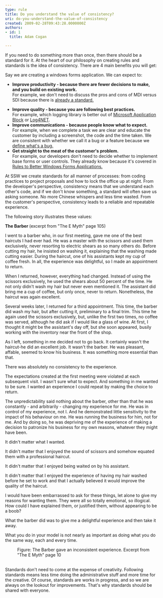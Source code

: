 ```yaml
---
type: rule
title: Do you understand the value of consistency?
uri: do-you-understand-the-value-of-consistency
created: 2009-02-28T09:43:28.0000000Z
authors:
- id: 1
  title: Adam Cogan

---
```




<span class='intro'> <p class="ssw15-rteElement-P">​If you need to do something more than once, then there should be a standard for it. At the heart of our philosophy on creating rules and standards is the idea of consistency. There are 4 main benefits you will get&#58; <br></p> </span>

<img src="/PublishingImages/consitency.png" alt="" style="float&#58;right;margin-left&#58;10px;" />Say we are creating a windows forms application. We can expect to&#58;<ul><li><b> Improve productivity - because there are fewer decisions to make, and you build on existing work.</b> <br>For example, we don't need to discuss the pros and cons of MDI versus SDI because there is <a href="http&#58;//www.ssw.com.au/ssw/Standards/Rules/RulesToBetterWindowsForms.aspx#AvoidMDI" shape="rect">already a standard.</a> </li>
<li><b>Improve quality - because you are following best practices.</b><br>For example, which logging library is better out of <a href="http&#58;//www.ssw.com.au/ssw/Standards/Rules/RulesToBetterWindowsForms.aspx#ExceptionManagement" shape="rect">Microsoft Application Block</a> or <a href="http&#58;//www.ssw.com.au/ssw/Standards/Rules/RulesToBetterWindowsForms.aspx#Log4Net" shape="rect">Log4NET</a>.</li>
<li><b>Improve communications - because people know what to expect.</b> <br>For example, when we complete a task we are clear and educate the customer by including a screenshot, the code and the time taken. We are consistent with whether we call it a bug or a feature because we <a href="/Pages/BugDefinition.aspx" shape="rect">define what's a bug.</a> </li>
<li><b>Get straight to the meat of the customer's problem.</b><br>For example, our developers don't need to decide whether to implement base forms or user controls. They already know because it's covered in <a href="http&#58;//www.ssw.com.au/ssw/Standards/Rules/RulesToBetterWindowsForms.aspx#UserControls" shape="rect">Rules to Better Windows Forms Applications.</a> </li></ul>
<p>At SSW we create standards for all manner of processes&#58; from coding practices to project proposals and how to lock the office up at night. From the developer's perspective, consistency means that we understand each other's code, and if we don't know something, a standard will often save us asking someone. No more Chinese whispers and less time wasted. From the customer's perspective, consistency leads to a reliable and repeatable experience.</p>
<p>The following story illustrates these values&#58;</p>
<div class="greyBox"><p><b>The Barber </b>(excerpt from &quot;The E Myth&quot; page 105)</p>
<p>I went to a barber who, in our first meeting, gave me one of the best haircuts I had ever had. He was a master with the scissors and used them exclusively, never resorting to electric shears as so many others do. Before cutting my hair, he insisted on washing it, explaining that the washing made cutting easier. During the haircut, one of his assistants kept my cup of coffee fresh. In all, the experience was delightful, so I made an appointment to return.</p>
<p>When I returned, however, everything had changed. Instead of using the scissors exclusively, he used the shears about 50 percent of the time. He not only didn't wash my hair but never even mentioned it. The assistant did bring me a cup of coffee, but only once, never to return. Nonetheless, the haircut was again excellent.</p>
<p>Several weeks later, I returned for a third appointment. This time, the barber did wash my hair, but after cutting it, preliminary to a final trim. This time he again used the scissors exclusively, but, unlike the first two times, no coffee was served, although he did ask if I would like a glass of wine. At first, I thought it might be the assistant's day off, but she soon appeared, busily working with the inventory near the front of the shop.</p>
<p>As I left, something in me decided not to go back. It certainly wasn't the haircut-he did an excellent job. It wasn't the barber. He was pleasant, affable, seemed to know his business. It was something more essential than that.</p>
<p>There was absolutely no consistency to the experience.</p>
<p>The expectations created at the first meeting were violated at each subsequent visit. I wasn't sure what to expect. And something in me wanted to be sure. I wanted an experience I could repeat by making the choice to return.</p>
<p>The unpredictability said nothing about the barber, other than that he was constantly - and arbitrarily - changing my experience for me. He was in control of my experience, not I. And he demonstrated little sensitivity to the impact of his behaviour on me. He was running the business for him, not for me. And by doing so, he was depriving me of the experience of making a decision to patronize his business for my own reasons, whatever they might have been.</p>
<p>It didn't matter what I wanted.</p>
<p>It didn't matter that I enjoyed the sound of scissors and somehow equated them with a professional haircut.</p>
<p>It didn't matter that I enjoyed being waited on by his assistant.</p>
<p>It didn't matter that I enjoyed the experience of having my hair washed before he set to work and that I actually believed it would improve the quality of the haircut.</p>
<p>I would have been embarrassed to ask for these things, let alone to give my reasons for wanting them. They were all so totally emotional, so illogical. How could I have explained them, or justified them, without appearing to be a boob?</p>
<p>What the barber did was to give me a delightful experience and then take it away.</p>
<p>What you do in your model is not nearly as important as doing what you do the same way, each and every time.</p></div>
<dl><dd class="ssw15-rteElement-FigureNormal"> Figure&#58; The Barber gave an inconsistent experience. Excerpt from &quot;The E Myth&quot; page 10 </dd><br></dl>
<p>Standards don't need to come at the expense of creativity. Following standards means less time doing the administrative stuff and more time for the creative. Of course, standards are works in progress, and so we are always on the lookout for improvements. That's why standards should be shared with everyone.</p>


